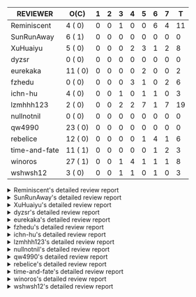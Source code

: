 |   REVIEWER    |  O(C)   | 1 | 2 | 3 | 4 | 5 | 6 | 7 | T  |
|---------------|---------|---|---|---|---|---|---|---|----|
| Reminiscent   |  4 ( 0) | 0 | 0 | 1 | 0 | 0 | 6 | 4 | 11 |
| SunRunAway    |  6 ( 1) | 0 | 0 | 0 | 0 | 0 | 0 | 0 |  0 |
| XuHuaiyu      |  5 ( 0) | 0 | 0 | 0 | 2 | 3 | 1 | 2 |  8 |
| dyzsr         |  0 ( 0) | 0 | 0 | 0 | 0 | 0 | 0 | 0 |  0 |
| eurekaka      | 11 ( 0) | 0 | 0 | 0 | 0 | 2 | 0 | 0 |  2 |
| fzhedu        |  0 ( 0) | 0 | 0 | 0 | 3 | 1 | 0 | 2 |  6 |
| ichn-hu       |  4 ( 0) | 0 | 0 | 1 | 0 | 1 | 1 | 0 |  3 |
| lzmhhh123     |  2 ( 0) | 0 | 0 | 2 | 2 | 7 | 1 | 7 | 19 |
| nullnotnil    |  0 ( 0) | 0 | 0 | 0 | 0 | 0 | 0 | 0 |  0 |
| qw4990        | 23 ( 0) | 0 | 0 | 0 | 0 | 0 | 0 | 0 |  0 |
| rebelice      | 12 ( 0) | 0 | 0 | 0 | 0 | 1 | 4 | 1 |  6 |
| time-and-fate | 11 ( 1) | 0 | 0 | 0 | 0 | 0 | 1 | 2 |  3 |
| winoros       | 27 ( 1) | 0 | 0 | 1 | 4 | 1 | 1 | 1 |  8 |
| wshwsh12      |  3 ( 0) | 0 | 0 | 1 | 1 | 0 | 1 | 0 |  3 |


<details> 
  <summary>Reminiscent's detailed review report</summary> 

## To Be Reviewed

|    REPO    |                                                                          PR                                                                           | C | LASTED |
|------------|-------------------------------------------------------------------------------------------------------------------------------------------------------|---|--------|
| tidb/25583 | [bindinfo: fix SPM doesn't work for CTE](https://github.com/pingcap/tidb/pull/25583)                                                                  |   | 28d15h |
| tidb/26261 | [util/ranger: fix wrong range calculation of prefix index when appending ranges to point ranges (#26066)](https://github.com/pingcap/tidb/pull/26261) |   | 3d22h  |
| tidb/26262 | [util/ranger: fix wrong range calculation of prefix index when appending ranges to point ranges (#26066)](https://github.com/pingcap/tidb/pull/26262) |   | 3d21h  |
| tidb/26294 | [*: support user defined filters for baseline capture](https://github.com/pingcap/tidb/pull/26294)                                                    |   | 2d18h  |


## Reviewed in Last 7 Days

|    REPO    |                                                        PR                                                        | C | D |    R    |
|------------|------------------------------------------------------------------------------------------------------------------|---|---|---------|
| tidb/25769 | [planner: add some comment for checkOnlyFullGroupBy](https://github.com/pingcap/tidb/pull/25769)                 |   | 3 | 20d16h  |
| tidb/26206 | [bindinfo: garbage collect deleted bind records](https://github.com/pingcap/tidb/pull/26206)                     |   | 6 | 0h      |
| tidb/26141 | [planner: directly use sql bind to generate query plan](https://github.com/pingcap/tidb/pull/26141)              |   | 6 | 18h     |
| tidb/26165 | [planner: rename stable-result-mode to ordered-result-mode (#26093)](https://github.com/pingcap/tidb/pull/26165) |   | 6 | 0h      |
| tidb/26133 | [planner: rename stable-result-mode to ordered-result-mode (#26093)](https://github.com/pingcap/tidb/pull/26133) |   | 6 | 19h     |
| tidb/26135 | [planner: rename stable-result-mode to ordered-result-mode (#26093)](https://github.com/pingcap/tidb/pull/26135) |   | 6 | 18h     |
| tidb/26134 | [planner: rename stable-result-mode to ordered-result-mode (#26093)](https://github.com/pingcap/tidb/pull/26134) |   | 6 | 19h     |
| tidb/25995 | [planner: support stable result mode (#25971)](https://github.com/pingcap/tidb/pull/25995)                       |   | 7 | 5d20h   |
| tidb/26093 | [planner: rename stable-result-mode to ordered-result-mode](https://github.com/pingcap/tidb/pull/26093)          |   | 7 | 2d12h   |
| tidb/26084 | [planner: support stable result mode (#25971)](https://github.com/pingcap/tidb/pull/26084)                       |   | 7 | 2d18h   |
| tidb/23295 | [util, types: don't let SPM be affected by charset (#23161)](https://github.com/pingcap/tidb/pull/23295)         |   | 7 | 121d11h |


</details> 


<details> 
  <summary>SunRunAway's detailed review report</summary> 

## To Be Reviewed

|    REPO    |                                                       PR                                                       | C | LASTED  |
|------------|----------------------------------------------------------------------------------------------------------------|---|---------|
| tidb/19178 | [executor: Refactor probe channel](https://github.com/pingcap/tidb/pull/19178)                                 |   | 339d16h |
| tidb/19807 | [executor: parallel evaluation for hash aggregate distinct](https://github.com/pingcap/tidb/pull/19807)        |   | 317d11h |
| tidb/19900 | [executor: enable inline projection for sort&topN](https://github.com/pingcap/tidb/pull/19900)                 | Y | 312d18h |
| tidb/21834 | [planner: enhanced index range calculation plan](https://github.com/pingcap/tidb/pull/21834)                   |   | 214d18h |
| tidb/21956 | [planner/preprocessor: disallow into-outfile clause in some place](https://github.com/pingcap/tidb/pull/21956) |   | 207d23h |
| tidb/25385 | [executor: global kill 32bits (local connID part)](https://github.com/pingcap/tidb/pull/25385)                 |   | 35d10h  |


## Reviewed in Last 7 Days

| REPO | PR | C | D | R |
|------|----|---|---|---|


</details> 


<details> 
  <summary>XuHuaiyu's detailed review report</summary> 

## To Be Reviewed

|     REPO     |                                                                PR                                                                | C | LASTED  |
|--------------|----------------------------------------------------------------------------------------------------------------------------------|---|---------|
| tidb/21401   | [expression: incompatibility with MySQL for ADDTIME()](https://github.com/pingcap/tidb/pull/21401)                               |   | 230d11h |
| docs-cn/5561 | [Add sql optimization-related docs to toc](https://github.com/pingcap/docs-cn/pull/5561)                                         |   | 146d15h |
| tidb/26135   | [planner: rename stable-result-mode to ordered-result-mode (#26093)](https://github.com/pingcap/tidb/pull/26135)                 |   | 6d18h   |
| tidb/26225   | [txn: change lock into put record for unique index key lock (#25730)](https://github.com/pingcap/tidb/pull/26225)                |   | 4d23h   |
| tidb/26297   | [executor, privilege: require CONFIG or Process privilege for is.cluster_* (#26220)](https://github.com/pingcap/tidb/pull/26297) |   | 2d18h   |


## Reviewed in Last 7 Days

|    REPO    |                                                           PR                                                           | C | D |   R    |
|------------|------------------------------------------------------------------------------------------------------------------------|---|---|--------|
| tidb/25714 | [executor: support spill intermediate data for unparalleled hash agg](https://github.com/pingcap/tidb/pull/25714)      |   | 4 | 21d23h |
| tidb/25906 | [config, sessionctx: deprecate streaming config](https://github.com/pingcap/tidb/pull/25906)                           |   | 4 | 12d22h |
| tidb/26035 | [executor: fix ifnull bug when arg is enum/set (#25110)](https://github.com/pingcap/tidb/pull/26035)                   |   | 5 | 6d4h   |
| tidb/26032 | [planner: fix incorrect result of set type for merge join (#25672)](https://github.com/pingcap/tidb/pull/26032)        |   | 5 | 6d4h   |
| tidb/25612 | [expression: fix incompatible timestamp conversion between mysql and tidb](https://github.com/pingcap/tidb/pull/25612) |   | 5 | 22d19h |
| tidb/26198 | [format: fix check](https://github.com/pingcap/tidb/pull/26198)                                                        |   | 6 | 17h    |
| tidb/25820 | [util: support soft limit for memory tracker](https://github.com/pingcap/tidb/pull/25820)                              |   | 7 | 12d23h |
| tidb/25792 | [docs/design: Support Spilling Unparalleled HashAgg](https://github.com/pingcap/tidb/pull/25792)                       |   | 7 | 14d1h  |


</details> 


<details> 
  <summary>dyzsr's detailed review report</summary> 

## To Be Reviewed

| REPO | PR | C | LASTED |
|------|----|---|--------|


## Reviewed in Last 7 Days

| REPO | PR | C | D | R |
|------|----|---|---|---|


</details> 


<details> 
  <summary>eurekaka's detailed review report</summary> 

## To Be Reviewed

|    REPO    |                                                                               PR                                                                               | C | LASTED  |
|------------|----------------------------------------------------------------------------------------------------------------------------------------------------------------|---|---------|
| tidb/23316 | [planner: Fix rebuild range for prepared plan](https://github.com/pingcap/tidb/pull/23316)                                                                     |   | 125d17h |
| tidb/23373 | [executor: fix get var expr when session var is hex literal (#23241)](https://github.com/pingcap/tidb/pull/23373)                                              |   | 123d19h |
| tidb/23760 | [collation: fix tidb panic when compare string with collation](https://github.com/pingcap/tidb/pull/23760)                                                     |   | 109d13h |
| tidb/24061 | [statistics: fix some potential panic in statistics (#23988)](https://github.com/pingcap/tidb/pull/24061)                                                      |   | 94d13h  |
| tidb/24556 | [planner: add MergeAdjacentWindow rule for cascades](https://github.com/pingcap/tidb/pull/24556)                                                               |   | 68d10h  |
| tidb/24921 | [planner: update IsCompleteModeAgg and transform function of RuleInjectProjectionBelowAgg to fix distinct agg bug](https://github.com/pingcap/tidb/pull/24921) |   | 52d19h  |
| tidb/25737 | [planner: Log warnings when agg function can not be pushdown in explain statement (#25553)](https://github.com/pingcap/tidb/pull/25737)                        |   | 24d18h  |
| tidb/25845 | [planner,executor: fix 'select ...(join on partition table) for update' panic (#21148)](https://github.com/pingcap/tidb/pull/25845)                            |   | 18d19h  |
| tidb/25861 | [planner/core: thoroughly push down count-distinct agg in the MPP mode. (#25662)](https://github.com/pingcap/tidb/pull/25861)                                  |   | 17d19h  |
| tidb/26015 | [planner: logically delete the bindinfo when create the new binding](https://github.com/pingcap/tidb/pull/26015)                                               |   | 11d17h  |
| tidb/26139 | [planner,  bindinfo: support show global bindings order by update_time](https://github.com/pingcap/tidb/pull/26139)                                            |   | 6d17h   |


## Reviewed in Last 7 Days

|    REPO    |                                                     PR                                                     | C | D |  R   |
|------------|------------------------------------------------------------------------------------------------------------|---|---|------|
| tidb/26033 | [planner: fix wrong aggregate pruning for some cases (#25289)](https://github.com/pingcap/tidb/pull/26033) |   | 5 | 6d9h |
| tidb/26216 | [executor,planner: use an object pool to reuse PlanBuilder](https://github.com/pingcap/tidb/pull/26216)    |   | 5 | 15h  |


</details> 


<details> 
  <summary>fzhedu's detailed review report</summary> 

## To Be Reviewed

| REPO | PR | C | LASTED |
|------|----|---|--------|


## Reviewed in Last 7 Days

|    REPO     |                                                              PR                                                               | C | D |   R    |
|-------------|-------------------------------------------------------------------------------------------------------------------------------|---|---|--------|
| tidb/26202  | [planner/core: fix duplicate enum items (#26145)](https://github.com/pingcap/tidb/pull/26202)                                 |   | 4 | 1d23h  |
| tidb/26194  | [planner/core: thoroughly push down count-distinct agg in the MPP mode. (#25662)](https://github.com/pingcap/tidb/pull/26194) |   | 4 | 2d0h   |
| tidb/26263  | [planner/core: always add projection to agg that is pushed to tiflash](https://github.com/pingcap/tidb/pull/26263)            |   | 4 | 2h     |
| tics/2174   | [Port AccurateComparison.h from CH](https://github.com/pingcap/tics/pull/2174)                                                |   | 5 | 27d16h |
| tics/2383   | [do not send empty response](https://github.com/pingcap/tics/pull/2383)                                                       |   | 7 | 0h     |
| kvproto/781 | [mpp: add proto to check if tiflash node is alive](https://github.com/pingcap/kvproto/pull/781)                               |   | 7 | 5d23h  |


</details> 


<details> 
  <summary>ichn-hu's detailed review report</summary> 

## To Be Reviewed

|    REPO    |                                                           PR                                                           | C | LASTED  |
|------------|------------------------------------------------------------------------------------------------------------------------|---|---------|
| tidb/20903 | [planner: fix confused and unnecessary double-projection in plans.](https://github.com/pingcap/tidb/pull/20903)        |   | 254d17h |
| tidb/22631 | [executor: refine window processor](https://github.com/pingcap/tidb/pull/22631)                                        |   | 168d23h |
| tidb/26000 | [expression: fix incompatible last_day func behavior in sql mode (#25953)](https://github.com/pingcap/tidb/pull/26000) |   | 12d15h  |
| tidb/26001 | [expression: fix incompatible last_day func behavior in sql mode (#25953)](https://github.com/pingcap/tidb/pull/26001) |   | 12d15h  |


## Reviewed in Last 7 Days

|    REPO    |                                                          PR                                                          | C | D |   R    |
|------------|----------------------------------------------------------------------------------------------------------------------|---|---|--------|
| tidb/25977 | [docs: add region label configuration to the placement rules in SQL RFC](https://github.com/pingcap/tidb/pull/25977) |   | 3 | 10d12h |
| tidb/26221 | [docs: Proposed changes to Placement Rules in SQL syntax](https://github.com/pingcap/tidb/pull/26221)                |   | 5 | 9h     |
| tidb/25879 | [types: Fix duplicate warnings for string-to-float truncation](https://github.com/pingcap/tidb/pull/25879)           |   | 6 | 11d14h |


</details> 


<details> 
  <summary>lzmhhh123's detailed review report</summary> 

## To Be Reviewed

|    REPO    |                                                              PR                                                              | C | LASTED  |
|------------|------------------------------------------------------------------------------------------------------------------------------|---|---------|
| tidb/22631 | [executor: refine window processor](https://github.com/pingcap/tidb/pull/22631)                                              |   | 168d23h |
| tidb/26005 | [expression: fix cast string like '.1a1' to decimal has no warnings information](https://github.com/pingcap/tidb/pull/26005) |   | 12d13h  |


## Reviewed in Last 7 Days

|    REPO    |                                                                    PR                                                                    | C | D |    R    |
|------------|------------------------------------------------------------------------------------------------------------------------------------------|---|---|---------|
| tidb/26148 | [executor: fix a bug that cte.iterOutTbl did not close correctly (#26129)](https://github.com/pingcap/tidb/pull/26148)                   |   | 3 | 3d19h   |
| tidb/25988 | [executor: fix hash join between datetime and timestamp (#25915)](https://github.com/pingcap/tidb/pull/25988)                            |   | 3 | 9d21h   |
| tidb/26078 | [expression: optimize localSliceBuffer to be lock-free](https://github.com/pingcap/tidb/pull/26078)                                      |   | 4 | 6d9h    |
| tikv/10532 | [copr: fix wrong function cast double to double (#10370)](https://github.com/tikv/tikv/pull/10532)                                       | Y | 4 | 7d0h    |
| tidb/26039 | [planner: generate correct number of rows when all agg funcs are pruned (#24937)](https://github.com/pingcap/tidb/pull/26039)            |   | 5 | 6d4h    |
| tidb/26031 | [server, sessionctx: improved mysql compatibility with support for init_connect (#23713)](https://github.com/pingcap/tidb/pull/26031)    |   | 5 | 6d4h    |
| tidb/25822 | [executor: avoid unnecessary string EqualFold() comparisons](https://github.com/pingcap/tidb/pull/25822)                                 |   | 5 | 14d19h  |
| tidb/26152 | [types: year function can't handle some date string](https://github.com/pingcap/tidb/pull/26152)                                         |   | 5 | 1d17h   |
| tidb/26207 | [planner: let projection can push down to TiFlash when mpp is not enforced.](https://github.com/pingcap/tidb/pull/26207)                 |   | 5 | 19h     |
| tidb/26197 | [store: fix incorrect information_schema.tikv_region_status for partitioned tables (#22756)](https://github.com/pingcap/tidb/pull/26197) |   | 5 | 20h     |
| tidb/26061 | [sessionctx: change innodb large prefix default (#24555)](https://github.com/pingcap/tidb/pull/26061)                                    |   | 5 | 5d18h   |
| tidb/26198 | [format: fix check](https://github.com/pingcap/tidb/pull/26198)                                                                          |   | 6 | 17h     |
| tidb/26145 | [planner/core: fix duplicate enum items](https://github.com/pingcap/tidb/pull/26145)                                                     |   | 7 | 0h      |
| tidb/26129 | [executor: fix a bug that cte.iterOutTbl did not close correctly](https://github.com/pingcap/tidb/pull/26129)                            |   | 7 | 2h      |
| tidb/22185 | [executor: fix select into outfile with year type column has no data (#22175)](https://github.com/pingcap/tidb/pull/22185)               |   | 7 | 187d17h |
| tidb/23295 | [util, types: don't let SPM be affected by charset (#23161)](https://github.com/pingcap/tidb/pull/23295)                                 |   | 7 | 121d12h |
| tidb/26032 | [planner: fix incorrect result of set type for merge join (#25672)](https://github.com/pingcap/tidb/pull/26032)                          |   | 7 | 4d0h    |
| tidb/26035 | [executor: fix ifnull bug when arg is enum/set (#25110)](https://github.com/pingcap/tidb/pull/26035)                                     |   | 7 | 4d0h    |
| tidb/26038 | [executor: fix incorrect result of enum type merge join (#24775)](https://github.com/pingcap/tidb/pull/26038)                            |   | 7 | 3d23h   |


</details> 


<details> 
  <summary>nullnotnil's detailed review report</summary> 

## To Be Reviewed

| REPO | PR | C | LASTED |
|------|----|---|--------|


## Reviewed in Last 7 Days

| REPO | PR | C | D | R |
|------|----|---|---|---|


</details> 


<details> 
  <summary>qw4990's detailed review report</summary> 

## To Be Reviewed

|     REPO     |                                                                                       PR                                                                                        | C | LASTED  |
|--------------|---------------------------------------------------------------------------------------------------------------------------------------------------------------------------------|---|---------|
| tidb/21018   | [planner: don't push down null sensitive join conditions (#19620)](https://github.com/pingcap/tidb/pull/21018)                                                                  |   | 248d17h |
| docs-cn/5561 | [Add sql optimization-related docs to toc](https://github.com/pingcap/docs-cn/pull/5561)                                                                                        |   | 146d15h |
| docs/5498    | [partitioning: Corrected partition management](https://github.com/pingcap/docs/pull/5498)                                                                                       |   | 83d19h  |
| tidb/23590   | [planner, table: optimize the list partition pruner for range query](https://github.com/pingcap/tidb/pull/23590)                                                                |   | 114d16h |
| tidb/24382   | [statistics: trigger auto-analyze based on histogram row count](https://github.com/pingcap/tidb/pull/24382)                                                                     |   | 80d15h  |
| tidb/24663   | [planner: include schema name when checking duplicate table aliases](https://github.com/pingcap/tidb/pull/24663)                                                                |   | 65d17h  |
| tidb/24994   | [planner: don't extract hash keys from index join's OtherConds if inl_merge_join hint exists](https://github.com/pingcap/tidb/pull/24994)                                       |   | 48d17h  |
| tidb/25693   | [planner: fix index-out-of-range error when checking only_full_group_by and make sure limit outputs no more columns than its child](https://github.com/pingcap/tidb/pull/25693) |   | 25d22h  |
| tidb/25715   | [planner: fix row count estimation for partially pushed down selections](https://github.com/pingcap/tidb/pull/25715)                                                            |   | 25d16h  |
| tidb/25763   | [executor: reject setting read ts to a future time (#25732)](https://github.com/pingcap/tidb/pull/25763)                                                                        |   | 23d16h  |
| tidb/25806   | [planner: check filter condition in func convertToPartialTableScan (#25294)](https://github.com/pingcap/tidb/pull/25806)                                                        |   | 20d15h  |
| tidb/25845   | [planner,executor: fix 'select ...(join on partition table) for update' panic (#21148)](https://github.com/pingcap/tidb/pull/25845)                                             |   | 18d19h  |
| tidb/25861   | [planner/core: thoroughly push down count-distinct agg in the MPP mode. (#25662)](https://github.com/pingcap/tidb/pull/25861)                                                   |   | 17d19h  |
| tidb/25870   | [executor: skip all test cases related to TiFlash+Partition since they are too slow (#25866)](https://github.com/pingcap/tidb/pull/25870)                                       |   | 17d15h  |
| tidb/25991   | [executor: fix hash join between datetime and timestamp (#25915)](https://github.com/pingcap/tidb/pull/25991)                                                                   |   | 12d19h  |
| tidb/26027   | [executor: fix unsigned int window function error (#26010)](https://github.com/pingcap/tidb/pull/26027)                                                                         |   | 10d23h  |
| tidb/26117   | [executor: only forbid setting tidb_snapshot in stale txn (#25794)](https://github.com/pingcap/tidb/pull/26117)                                                                 |   | 6d22h   |
| tidb/26141   | [planner: directly use sql bind to generate query plan](https://github.com/pingcap/tidb/pull/26141)                                                                             |   | 6d17h   |
| tidb/26200   | [executor: forbid read from stale query result (#25954)](https://github.com/pingcap/tidb/pull/26200)                                                                            |   | 5d17h   |
| tidb/26206   | [bindinfo: garbage collect deleted bind records](https://github.com/pingcap/tidb/pull/26206)                                                                                    |   | 5d16h   |
| tidb/26261   | [util/ranger: fix wrong range calculation of prefix index when appending ranges to point ranges (#26066)](https://github.com/pingcap/tidb/pull/26261)                           |   | 3d22h   |
| tidb/26294   | [*: support user defined filters for baseline capture](https://github.com/pingcap/tidb/pull/26294)                                                                              |   | 2d18h   |
| tidb/26323   | [planner: use multi-layer projections for subquery selection (#8190)](https://github.com/pingcap/tidb/pull/26323)                                                               |   | 6h      |


## Reviewed in Last 7 Days

| REPO | PR | C | D | R |
|------|----|---|---|---|


</details> 


<details> 
  <summary>rebelice's detailed review report</summary> 

## To Be Reviewed

|     REPO     |                                                                          PR                                                                           | C | LASTED  |
|--------------|-------------------------------------------------------------------------------------------------------------------------------------------------------|---|---------|
| docs/5185    | [sql-statements, information-schema: add `END_TIME` field for table `ANALYZE_STATUS`](https://github.com/pingcap/docs/pull/5185)                      |   | 108d17h |
| docs-cn/5916 | [sql-statements, information-schema: add `END_TIME` field for table `ANALYZE_STATUS`](https://github.com/pingcap/docs-cn/pull/5916)                   |   | 108d17h |
| tidb/24033   | [statistics: fix some unstable tests in global stats (#23502)](https://github.com/pingcap/tidb/pull/24033)                                            |   | 95d9h   |
| tidb/24306   | [util/ranger: fix func name typo](https://github.com/pingcap/tidb/pull/24306)                                                                         |   | 82d22h  |
| tidb/24374   | [planner: filter conflict read_from_storage hints (#24313)](https://github.com/pingcap/tidb/pull/24374)                                               |   | 80d19h  |
| tidb/24669   | [planner: fix "order by + num " can use a column not in select fields](https://github.com/pingcap/tidb/pull/24669)                                    |   | 65d16h  |
| tidb/25214   | [planner: don't push down topn to nil table plan side](https://github.com/pingcap/tidb/pull/25214)                                                    |   | 41d16h  |
| tidb/25861   | [planner/core: thoroughly push down count-distinct agg in the MPP mode. (#25662)](https://github.com/pingcap/tidb/pull/25861)                         |   | 17d19h  |
| tidb/25870   | [executor: skip all test cases related to TiFlash+Partition since they are too slow (#25866)](https://github.com/pingcap/tidb/pull/25870)             |   | 17d15h  |
| tidb/25985   | [executor: support forbid tiflash for stale read (#25828)](https://github.com/pingcap/tidb/pull/25985)                                                |   | 12d20h  |
| tidb/26075   | [planner: avoid alloc for paramMarker in buildValuesListOfInsert (#25996)](https://github.com/pingcap/tidb/pull/26075)                                |   | 9d23h   |
| tidb/26262   | [util/ranger: fix wrong range calculation of prefix index when appending ranges to point ranges (#26066)](https://github.com/pingcap/tidb/pull/26262) |   | 3d21h   |


## Reviewed in Last 7 Days

|    REPO    |                                                        PR                                                        | C | D |  R   |
|------------|------------------------------------------------------------------------------------------------------------------|---|---|------|
| tidb/26033 | [planner: fix wrong aggregate pruning for some cases (#25289)](https://github.com/pingcap/tidb/pull/26033)       |   | 5 | 6d7h |
| tidb/26165 | [planner: rename stable-result-mode to ordered-result-mode (#26093)](https://github.com/pingcap/tidb/pull/26165) |   | 6 | 0h   |
| tidb/26133 | [planner: rename stable-result-mode to ordered-result-mode (#26093)](https://github.com/pingcap/tidb/pull/26133) |   | 6 | 19h  |
| tidb/26135 | [planner: rename stable-result-mode to ordered-result-mode (#26093)](https://github.com/pingcap/tidb/pull/26135) |   | 6 | 19h  |
| tidb/26134 | [planner: rename stable-result-mode to ordered-result-mode (#26093)](https://github.com/pingcap/tidb/pull/26134) |   | 6 | 19h  |
| tidb/26145 | [planner/core: fix duplicate enum items](https://github.com/pingcap/tidb/pull/26145)                             |   | 7 | 0h   |


</details> 


<details> 
  <summary>time-and-fate's detailed review report</summary> 

## To Be Reviewed

|    REPO    |                                                                      PR                                                                       | C | LASTED  |
|------------|-----------------------------------------------------------------------------------------------------------------------------------------------|---|---------|
| tidb/22416 | [core: fix subQuery at projection in only_full_group](https://github.com/pingcap/tidb/pull/22416)                                             | Y | 183d11h |
| tidb/24374 | [planner: filter conflict read_from_storage hints (#24313)](https://github.com/pingcap/tidb/pull/24374)                                       |   | 80d19h  |
| tidb/24382 | [statistics: trigger auto-analyze based on histogram row count](https://github.com/pingcap/tidb/pull/24382)                                   |   | 80d15h  |
| tidb/24539 | [statistics: dump FMSketch to KV only for partition table with dynamic prune mode (#24453)](https://github.com/pingcap/tidb/pull/24539)       |   | 68d21h  |
| tidb/24994 | [planner: don't extract hash keys from index join's OtherConds if inl_merge_join hint exists](https://github.com/pingcap/tidb/pull/24994)     |   | 48d17h  |
| tidb/25390 | [planner/core: fix `isTableAliasDuplicate`, use `schema.name` as key when table has a alias name](https://github.com/pingcap/tidb/pull/25390) |   | 34d19h  |
| tidb/25736 | [planner: Log warnings when agg function can not be pushdown in explain statement (#25553)](https://github.com/pingcap/tidb/pull/25736)       |   | 24d18h  |
| tidb/25737 | [planner: Log warnings when agg function can not be pushdown in explain statement (#25553)](https://github.com/pingcap/tidb/pull/25737)       |   | 24d18h  |
| tidb/25819 | [planner: handle other-conditions from subqueries correctly when constructing IndexJoin (#25817)](https://github.com/pingcap/tidb/pull/25819) |   | 19d18h  |
| tidb/26076 | [planner: avoid alloc for paramMarker in buildValuesListOfInsert (#25996)](https://github.com/pingcap/tidb/pull/26076)                        |   | 9d23h   |
| tidb/26272 | [planner: add warnings about joins when tidb_enforce_mpp is enabled. (#26246)](https://github.com/pingcap/tidb/pull/26272)                    |   | 3d17h   |


## Reviewed in Last 7 Days

|    REPO    |                                                PR                                                | C | D |   R    |
|------------|--------------------------------------------------------------------------------------------------|---|---|--------|
| tidb/24556 | [planner: add MergeAdjacentWindow rule for cascades](https://github.com/pingcap/tidb/pull/24556) |   | 6 | 62d11h |
| tidb/26084 | [planner: support stable result mode (#25971)](https://github.com/pingcap/tidb/pull/26084)       |   | 7 | 2d18h  |
| tidb/25995 | [planner: support stable result mode (#25971)](https://github.com/pingcap/tidb/pull/25995)       |   | 7 | 5d19h  |


</details> 


<details> 
  <summary>winoros's detailed review report</summary> 

## To Be Reviewed

|     REPO     |                                                                               PR                                                                               | C | LASTED  |
|--------------|----------------------------------------------------------------------------------------------------------------------------------------------------------------|---|---------|
| tidb/20903   | [planner: fix confused and unnecessary double-projection in plans.](https://github.com/pingcap/tidb/pull/20903)                                                |   | 254d17h |
| docs-cn/5916 | [sql-statements, information-schema: add `END_TIME` field for table `ANALYZE_STATUS`](https://github.com/pingcap/docs-cn/pull/5916)                            |   | 108d17h |
| docs/5783    | [migration: Add information about Vitess to TiDB migration](https://github.com/pingcap/docs/pull/5783)                                                         |   | 34d5h   |
| tidb/21018   | [planner: don't push down null sensitive join conditions (#19620)](https://github.com/pingcap/tidb/pull/21018)                                                 |   | 248d17h |
| tidb/22416   | [core: fix subQuery at projection in only_full_group](https://github.com/pingcap/tidb/pull/22416)                                                              | Y | 183d11h |
| tidb/22478   | [planner, executor: fix query partition table with global unique index get wrong result](https://github.com/pingcap/tidb/pull/22478)                           |   | 178d13h |
| tidb/22504   | [*:Fix the fetchHotRegion bug that the count always zero](https://github.com/pingcap/tidb/pull/22504)                                                          |   | 175d19h |
| tidb/23373   | [executor: fix get var expr when session var is hex literal (#23241)](https://github.com/pingcap/tidb/pull/23373)                                              |   | 123d19h |
| tidb/24138   | [planner: Add Equivalence Rules to Transform BinaryOptSubquery to ExistsSubquery](https://github.com/pingcap/tidb/pull/24138)                                  |   | 90d12h  |
| tidb/24663   | [planner: include schema name when checking duplicate table aliases](https://github.com/pingcap/tidb/pull/24663)                                               |   | 65d17h  |
| tidb/24921   | [planner: update IsCompleteModeAgg and transform function of RuleInjectProjectionBelowAgg to fix distinct agg bug](https://github.com/pingcap/tidb/pull/24921) |   | 52d19h  |
| tidb/25870   | [executor: skip all test cases related to TiFlash+Partition since they are too slow (#25866)](https://github.com/pingcap/tidb/pull/25870)                      |   | 17d15h  |
| tidb/25980   | [planner: make sure limit outputs no more columns than its child (#25345)](https://github.com/pingcap/tidb/pull/25980)                                         |   | 12d22h  |
| tidb/25985   | [executor: support forbid tiflash for stale read (#25828)](https://github.com/pingcap/tidb/pull/25985)                                                         |   | 12d20h  |
| tidb/26075   | [planner: avoid alloc for paramMarker in buildValuesListOfInsert (#25996)](https://github.com/pingcap/tidb/pull/26075)                                         |   | 9d23h   |
| tidb/26076   | [planner: avoid alloc for paramMarker in buildValuesListOfInsert (#25996)](https://github.com/pingcap/tidb/pull/26076)                                         |   | 9d23h   |
| tidb/26134   | [planner: rename stable-result-mode to ordered-result-mode (#26093)](https://github.com/pingcap/tidb/pull/26134)                                               |   | 6d18h   |
| tidb/26135   | [planner: rename stable-result-mode to ordered-result-mode (#26093)](https://github.com/pingcap/tidb/pull/26135)                                               |   | 6d18h   |
| tidb/26141   | [planner: directly use sql bind to generate query plan](https://github.com/pingcap/tidb/pull/26141)                                                            |   | 6d17h   |
| tidb/26206   | [bindinfo: garbage collect deleted bind records](https://github.com/pingcap/tidb/pull/26206)                                                                   |   | 5d16h   |
| tidb/26261   | [util/ranger: fix wrong range calculation of prefix index when appending ranges to point ranges (#26066)](https://github.com/pingcap/tidb/pull/26261)          |   | 3d22h   |
| tidb/26262   | [util/ranger: fix wrong range calculation of prefix index when appending ranges to point ranges (#26066)](https://github.com/pingcap/tidb/pull/26262)          |   | 3d21h   |
| tidb/26271   | [planner: improve skyline pruning](https://github.com/pingcap/tidb/pull/26271)                                                                                 |   | 3d18h   |
| tidb/26279   | [planner: fix stat for CTE](https://github.com/pingcap/tidb/pull/26279)                                                                                        |   | 3d14h   |
| tidb/26294   | [*: support user defined filters for baseline capture](https://github.com/pingcap/tidb/pull/26294)                                                             |   | 2d18h   |
| tidb/26304   | [planner: add heuristic rules for index selection](https://github.com/pingcap/tidb/pull/26304)                                                                 |   | 2d16h   |
| tidb/26323   | [planner: use multi-layer projections for subquery selection (#8190)](https://github.com/pingcap/tidb/pull/26323)                                              |   | 6h      |


## Reviewed in Last 7 Days

|    REPO    |                                                                      PR                                                                      | C | D |   R    |
|------------|----------------------------------------------------------------------------------------------------------------------------------------------|---|---|--------|
| tidb/25769 | [planner: add some comment for checkOnlyFullGroupBy](https://github.com/pingcap/tidb/pull/25769)                                             |   | 3 | 20d16h |
| tidb/26202 | [planner/core: fix duplicate enum items (#26145)](https://github.com/pingcap/tidb/pull/26202)                                                |   | 4 | 1d23h  |
| tidb/26194 | [planner/core: thoroughly push down count-distinct agg in the MPP mode. (#25662)](https://github.com/pingcap/tidb/pull/26194)                |   | 4 | 2d0h   |
| tidb/26233 | [util:  fix can use invisible index after admin check table](https://github.com/pingcap/tidb/pull/26233)                                     |   | 4 | 1d3h   |
| tidb/26263 | [planner/core: always add projection to agg that is pushed to tiflash](https://github.com/pingcap/tidb/pull/26263)                           |   | 4 | 2h     |
| tidb/26039 | [planner: generate correct number of rows when all agg funcs are pruned (#24937)](https://github.com/pingcap/tidb/pull/26039)                |   | 5 | 6d4h   |
| tidb/26066 | [util/ranger: fix wrong range calculation of prefix index when appending ranges to point ranges](https://github.com/pingcap/tidb/pull/26066) |   | 6 | 4d13h  |
| tidb/26093 | [planner: rename stable-result-mode to ordered-result-mode](https://github.com/pingcap/tidb/pull/26093)                                      |   | 7 | 2d15h  |


</details> 


<details> 
  <summary>wshwsh12's detailed review report</summary> 

## To Be Reviewed

|    REPO    |                                                              PR                                                              | C | LASTED  |
|------------|------------------------------------------------------------------------------------------------------------------------------|---|---------|
| tidb/21401 | [expression: incompatibility with MySQL for ADDTIME()](https://github.com/pingcap/tidb/pull/21401)                           |   | 230d11h |
| tidb/21887 | [types: support %X %V %W formats for STR_TO_DATE()](https://github.com/pingcap/tidb/pull/21887)                              |   | 211d11h |
| tidb/26005 | [expression: fix cast string like '.1a1' to decimal has no warnings information](https://github.com/pingcap/tidb/pull/26005) |   | 12d13h  |


## Reviewed in Last 7 Days

|    REPO    |                                                        PR                                                        | C | D |  R  |
|------------|------------------------------------------------------------------------------------------------------------------|---|---|-----|
| docs/5988  | [Change tidb_memory_usage_alarm_ratio scope to instance](https://github.com/pingcap/docs/pull/5988)              |   | 3 | 0h  |
| tidb/26265 | [expression: uncomment pushdown for JSONUnquote expression (#24504)](https://github.com/pingcap/tidb/pull/26265) |   | 4 | 1h  |
| tidb/26152 | [types: year function can't handle some date string](https://github.com/pingcap/tidb/pull/26152)                 |   | 6 | 20h |


</details> 

